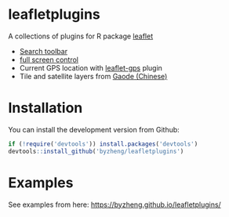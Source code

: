 # leafletplugins
A collections of plugins for R package [leaflet](https://github.com/rstudio/leaflet)

* [Search toolbar](https://github.com/stefanocudini/leaflet-search)
* [full screen control](https://github.com/brunob/leaflet.fullscreen)
* Current GPS location with [leaflet-gps](https://github.com/stefanocudini/leaflet-gps) plugin
* Tile and satellite layers from [Gaode (Chinese)](http://ditu.amap.com/)

# Installation

You can install the development version from Github:

```r
if (!require('devtools')) install.packages('devtools')
devtools::install_github('byzheng/leafletplugins')
```

# Examples

See examples from here: https://byzheng.github.io/leafletplugins/
